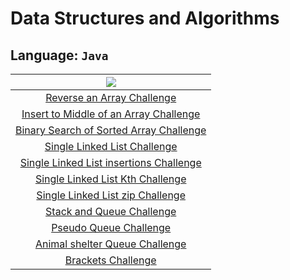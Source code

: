 # Data Structures and Algorithms

## Language: `Java`


| ![](https://cdn.iconscout.com/icon/free/png-256/java-2336959-1982840.png) |
| :----------------------------------------: |
|  [Reverse an Array Challenge](https://github.com/Hiba-Almade/data-structures-and-algorithms/tree/main/java/reverseArr)      |
| [Insert to Middle of an Array Challenge](https://github.com/Hiba-Almade/data-structures-and-algorithms/tree/main/java/insertShiftArray) |
| [Binary Search of Sorted Array Challenge](https://github.com/Hiba-Almade/data-structures-and-algorithms/tree/main/java/binarySearch)  |
| [Single Linked List Challenge](https://github.com/Hiba-Almade/data-structures-and-algorithms/tree/main/java/linkedList)  |
| [Single Linked List insertions Challenge](https://github.com/Hiba-Almade/data-structures-and-algorithms/tree/main/java/linkedList/challenge6)  |
| [Single Linked List Kth Challenge](https://github.com/Hiba-Almade/data-structures-and-algorithms/tree/main/java/linkedList/challenge7)  |
| [Single Linked List zip Challenge](https://github.com/Hiba-Almade/data-structures-and-algorithms/tree/main/java/linkedList/challenge8)  |
| [Stack and Queue Challenge](https://github.com/Hiba-Almade/data-structures-and-algorithms/tree/main/java/stack-and-queue)  |
| [Pseudo Queue Challenge](https://github.com/Hiba-Almade/data-structures-and-algorithms/tree/main/java/stack-and-queue/app/src/main/java/stackAndQueue/and/queue/pseudoQueue)  |
| [Animal shelter Queue Challenge](https://github.com/Hiba-Almade/data-structures-and-algorithms/tree/main/java/stack-and-queue/app/src/main/java/stackAndQueue/and/queue/animal)  |
| [ Brackets Challenge](https://github.com/Hiba-Almade/data-structures-and-algorithms/tree/main/java/stack-and-queue/app/src/main/java/stackAndQueue/stackQueueBrackets)  |

